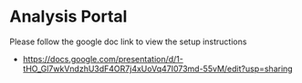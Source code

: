 # Analysis Portal
Please follow the google doc link to view the setup instructions  
- https://docs.google.com/presentation/d/1-tHO_Gl7wkVndzhU3dF4OR7j4xUoVq47I073md-55vM/edit?usp=sharing 
